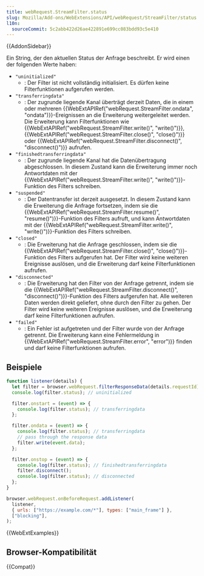 ```yaml
---
title: webRequest.StreamFilter.status
slug: Mozilla/Add-ons/WebExtensions/API/webRequest/StreamFilter/status
l10n:
  sourceCommit: 5c2abb422d26ae422891e699cc083bdd93c5e410
---
```


{{AddonSidebar}}

Ein String, der den aktuellen Status der Anfrage beschreibt. Er wird einen der folgenden Werte haben:

- `"uninitialized"`
  - : Der Filter ist nicht vollständig initialisiert. Es dürfen keine Filterfunktionen aufgerufen werden.
- `"transferringdata"`
  - : Der zugrunde liegende Kanal überträgt derzeit Daten, die in einem oder mehreren {{WebExtAPIRef("webRequest.StreamFilter.ondata", "ondata")}}-Ereignissen an die Erweiterung weitergeleitet werden. Die Erweiterung kann Filterfunktionen wie {{WebExtAPIRef("webRequest.StreamFilter.write()", "write()")}}, {{WebExtAPIRef("webRequest.StreamFilter.close()", "close()")}} oder {{WebExtAPIRef("webRequest.StreamFilter.disconnect()", "disconnect()")}} aufrufen.
- `"finishedtransferringdata"`
  - : Der zugrunde liegende Kanal hat die Datenübertragung abgeschlossen. In diesem Zustand kann die Erweiterung immer noch Antwortdaten mit der {{WebExtAPIRef("webRequest.StreamFilter.write()", "write()")}}-Funktion des Filters schreiben.
- `"suspended"`
  - : Der Datentransfer ist derzeit ausgesetzt. In diesem Zustand kann die Erweiterung die Anfrage fortsetzen, indem sie die {{WebExtAPIRef("webRequest.StreamFilter.resume()", "resume()")}}-Funktion des Filters aufruft, und kann Antwortdaten mit der {{WebExtAPIRef("webRequest.StreamFilter.write()", "write()")}}-Funktion des Filters schreiben.
- `"closed"`
  - : Die Erweiterung hat die Anfrage geschlossen, indem sie die {{WebExtAPIRef("webRequest.StreamFilter.close()", "close()")}}-Funktion des Filters aufgerufen hat. Der Filter wird keine weiteren Ereignisse auslösen, und die Erweiterung darf keine Filterfunktionen aufrufen.
- `"disconnected"`
  - : Die Erweiterung hat den Filter von der Anfrage getrennt, indem sie die {{WebExtAPIRef("webRequest.StreamFilter.disconnect()", "disconnect()")}}-Funktion des Filters aufgerufen hat. Alle weiteren Daten werden direkt geliefert, ohne durch den Filter zu gehen. Der Filter wird keine weiteren Ereignisse auslösen, und die Erweiterung darf keine Filterfunktionen aufrufen.
- `"failed"`
  - : Ein Fehler ist aufgetreten und der Filter wurde von der Anfrage getrennt. Die Erweiterung kann eine Fehlermeldung in {{WebExtAPIRef("webRequest.StreamFilter.error", "error")}} finden und darf keine Filterfunktionen aufrufen.

## Beispiele

```js
function listener(details) {
  let filter = browser.webRequest.filterResponseData(details.requestId);
  console.log(filter.status); // uninitialized

  filter.onstart = (event) => {
    console.log(filter.status); // transferringdata
  };

  filter.ondata = (event) => {
    console.log(filter.status); // transferringdata
    // pass through the response data
    filter.write(event.data);
  };

  filter.onstop = (event) => {
    console.log(filter.status); // finishedtransferringdata
    filter.disconnect();
    console.log(filter.status); // disconnected
  };
}

browser.webRequest.onBeforeRequest.addListener(
  listener,
  { urls: ["https://example.com/*"], types: ["main_frame"] },
  ["blocking"],
);
```

{{WebExtExamples}}

## Browser-Kompatibilität

{{Compat}}
